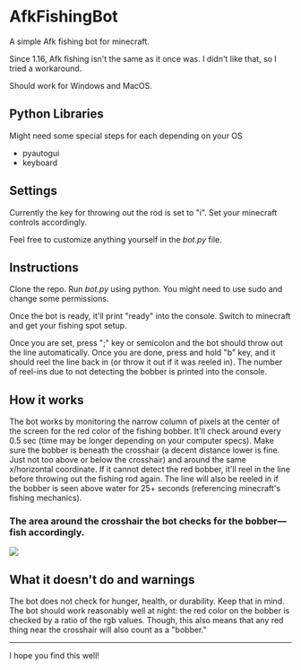 # AfkFishingBot
A simple Afk fishing bot for minecraft.

Since 1.16, Afk fishing isn't the same as it once was. I didn't like that, so I tried a workaround. 

Should work for Windows and MacOS. 

## Python Libraries
Might need some special steps for each depending on your OS
- pyautogui
- keyboard

## Settings
Currently the key for throwing out the rod is set to "i". Set your minecraft controls accordingly.

Feel free to customize anything yourself in the <i>bot.py</i> file.

## Instructions
Clone the repo. Run <i>bot.py</i> using python. You might need to use sudo and change some permissions.

Once the bot is ready, it'll print "ready" into the console. Switch to minecraft and get your fishing spot setup. 

Once you are set, press ";" key or semicolon and the bot should throw out the line automatically. Once you are done, press and hold "b" key, and it should reel the line back in (or throw it out if it was reeled in). The number of reel-ins due to not detecting the bobber is printed into the console. 

## How it works
The bot works by monitoring the narrow column of pixels at the center of the screen for the red color of the fishing bobber. It'll check around every 0.5 sec (time may be longer depending on your computer specs). Make sure the bobber is beneath the crosshair (a decent distance lower is fine. Just not too above or below the crosshair) and around the same x/horizontal coordinate. If it cannot detect the red bobber, it'll reel in the line before throwing out the fishing rod again. The line will also be reeled in if the bobber is seen above water for 25+ seconds (referencing minecraft's fishing mechanics). 

### The area around the crosshair the bot checks for the bobber—fish accordingly. 
<img src="https://i.imgur.com/H5Cg8LY.png">

## What it doesn't do and warnings
The bot does not check for hunger, health, or durability. Keep that in mind. The bot should work reasonably well at night: the red color on the bobber is checked by a ratio of the rgb values. Though, this also means that any red thing near the crosshair will also count as a "bobber." 

<hr>

I hope you find this well!


